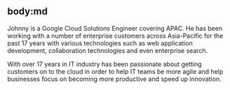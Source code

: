 body:md
-----
Johnny is a Google Cloud Solutions Engineer covering APAC. He has been working with a number of enterprise customers across Asia-Pacific for the past 17 years with various technologies such as web application development, collaboration technologies and even enterprise search.

With over 17 years in IT industry has been passionate about getting customers on to the cloud in order to help IT teams be more agile and help businesses focus on becoming more productive and speed up innovation.